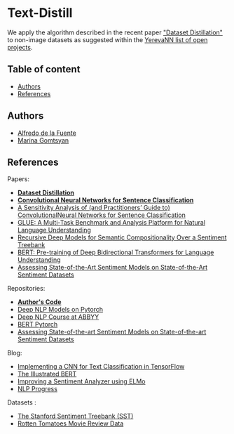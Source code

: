 # Text-Distill

We apply the algorithm described in the recent paper ["Dataset Distillation"](https://arxiv.org/pdf/1811.10959.pdf) to non-image datasets as suggested within the [YerevaNN list of open projects](https://mlevn.org/projects/ideas/).

## Table of content
- [Authors](#authors)
- [References](#references)

## Authors

 - [Alfredo de la Fuente](https://alfo5123.github.io/)
 - [Marina Gomtsyan](https://github.com/marinagomtsian)
 
 ## References 
 
 Papers:
 
- **[Dataset Distillation](https://arxiv.org/pdf/1811.10959.pdf)**
- **[Convolutional Neural Networks for Sentence Classification](https://arxiv.org/pdf/1408.5882.pdf)**
- [A Sensitivity Analysis of (and Practitioners’ Guide to) ConvolutionalNeural Networks for Sentence Classification](https://arxiv.org/pdf/1510.03820.pdf)
- [GLUE: A Multi-Task Benchmark and Analysis Platform for Natural Language Understanding](https://arxiv.org/pdf/1804.07461.pdf)
- [Recursive Deep Models for Semantic Compositionality Over a Sentiment Treebank](https://nlp.stanford.edu/~socherr/EMNLP2013_RNTN.pdf)
- [BERT: Pre-training of Deep Bidirectional Transformers for Language Understanding](https://arxiv.org/pdf/1810.04805.pdf)
- [Assessing State-of-the-Art Sentiment Models on State-of-the-Art Sentiment Datasets](http://aclweb.org/anthology/W17-5202)
 
 Repositories:
 
 - **[Author's Code](https://github.com/SsnL/dataset-distillation)**
 - [Deep NLP Models on Pytorch](https://github.com/DSKSD/DeepNLP-models-Pytorch)
 - [Deep NLP Course at ABBYY](https://github.com/DanAnastasyev/DeepNLP-Course)
 - [BERT Pytorch](https://github.com/dreamgonfly/BERT-pytorch)
 - [Assessing State-of-the-art Sentiment Models on State-of-the-art Sentiment Datasets](https://github.com/jbarnesspain/sota_sentiment)
 
 
Blog: 
- [Implementing a CNN for Text Classification in TensorFlow](http://www.wildml.com/2015/12/implementing-a-cnn-for-text-classification-in-tensorflow/)
- [The Illustrated BERT](http://jalammar.github.io/illustrated-bert/?fbclid=IwAR3ISE2gPTBDbE-YW3CE4tqZadHQSmz5w-TQZjRLwevP_nmyHBogX8WrjGo)
- [Improving a Sentiment Analyzer using ELMo](http://www.realworldnlpbook.com/blog/improving-sentiment-analyzer-using-elmo.html)
- [NLP Progress](http://nlpprogress.com/english/sentiment_analysis.html)

 Datasets :
 - [The Stanford Sentiment Treebank (SST)](https://nlp.stanford.edu/sentiment/index.html)
 - [Rotten Tomatoes Movie Review Data](http://www.cs.cornell.edu/people/pabo/movie-review-data/)
